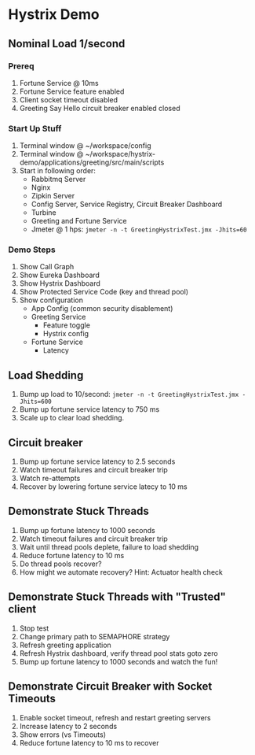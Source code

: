 # Hystrix Demo

## Nominal Load 1/second

### Prereq

1. Fortune Service @ 10ms
1. Fortune Service feature enabled
1. Client socket timeout disabled
1. Greeting Say Hello circuit breaker enabled closed

### Start Up Stuff

1.  Terminal window @ ~/workspace/config
1.  Terminal window @ ~/workspace/hystrix-demo/applications/greeting/src/main/scripts
1.  Start in following order:
    -   Rabbitmq Server
    -   Nginx
    -   Zipkin Server
    -   Config Server, Service Registry, Circuit Breaker Dashboard
    -   Turbine
    -   Greeting and Fortune Service
    -   Jmeter @ 1 hps:
        `jmeter -n -t GreetingHystrixTest.jmx -Jhits=60`

### Demo Steps

1.  Show Call Graph
1.  Show Eureka Dashboard
1.  Show Hystrix Dashboard
1.  Show Protected Service Code (key and thread pool)
1.  Show configuration
    -   App Config (common security disablement)
    -   Greeting Service
        - Feature toggle
        - Hystrix config
    -   Fortune Service
        - Latency

## Load Shedding

1.  Bump up load to 10/second:
    `jmeter -n -t GreetingHystrixTest.jmx -Jhits=600`
1.  Bump up fortune service latency to 750 ms
1.  Scale up to clear load shedding.

## Circuit breaker

1. Bump up fortune service latency to 2.5 seconds
1. Watch timeout failures and circuit breaker trip
1. Watch re-attempts
1. Recover by lowering fortune service latecy to 10 ms

## Demonstrate Stuck Threads

1.  Bump up fortune latency to 1000 seconds
1.  Watch timeout failures and circuit breaker trip
1.  Wait until thread pools deplete, failure to load shedding
1.  Reduce fortune latency to 10 ms
1.  Do thread pools recover?
1.  How might we automate recovery?
    Hint:
    Actuator health check

## Demonstrate Stuck Threads with "Trusted" client

1.  Stop test
1.  Change primary path to SEMAPHORE strategy
1.  Refresh greeting application
1.  Refresh Hystrix dashboard, verify thread pool
    stats goto zero
1.  Bump up fortune latency to 1000 seconds and watch the fun!

## Demonstrate Circuit Breaker with Socket Timeouts

1. Enable socket timeout, refresh and restart greeting servers
1. Increase latency to 2 seconds
1. Show errors (vs Timeouts)
1. Reduce fortune latency to 10 ms to recover
